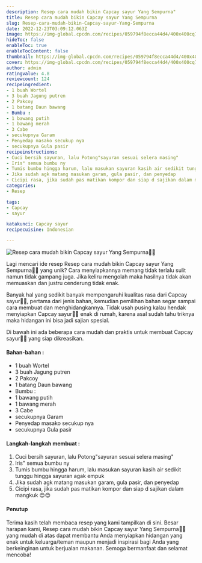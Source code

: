 ```yaml
---
description: Resep cara mudah bikin Capcay sayur Yang Sempurna"
title: Resep cara mudah bikin Capcay sayur Yang Sempurna
slug: Resep-cara-mudah-bikin-Capcay-sayur-Yang-Sempurna
date: 2022-12-23T03:09:12.063Z
image: https://img-global.cpcdn.com/recipes/059794f8ecca44d4/400x400cq70/photo.jpg
hideToc: false
enableToc: true
enableTocContent: false
thumbnail: https://img-global.cpcdn.com/recipes/059794f8ecca44d4/400x400cq70/photo.jpg
cover: https://img-global.cpcdn.com/recipes/059794f8ecca44d4/400x400cq70/photo.jpg
author: admin
ratingvalue: 4.8
reviewcount: 124
recipeingredient:
- 1 buah Wortel
- 3 buah Jagung putren
- 2 Pakcoy
- 1 batang Daun bawang
- Bumbu :
- 1 bawang putih
- 1 bawang merah
- 3 Cabe
- secukupnya Garam
- Penyedap masako secukup nya
- secukupnya Gula pasir
recipeinstructions:
- Cuci bersih sayuran, lalu Potong"sayuran sesuai selera masing"
- Iris" semua bumbu ny
- Tumis bumbu hingga harum, lalu masukan sayuran kasih air sedikit tunggu hingga sayuran agak empuk
- Jika sudah agk matang masukan garam, gula pasir, dan penyedap
- Cicipi rasa, jika sudah pas matikan kompor dan siap d sajikan dalam mangkuk 😊😊
categories:
- Resep

tags:
- Capcay
- sayur

katakunci: Capcay sayur
recipecuisine: Indonesian

---
```


![Resep cara mudah bikin Capcay sayur Yang Sempurna👩‍🍳](https://img-global.cpcdn.com/recipes/059794f8ecca44d4/400x400cq70/photo.jpg)

Lagi mencari ide resep Resep cara mudah bikin Capcay sayur Yang Sempurna👩‍🍳 yang unik? Cara menyiapkannya memang tidak terlalu sulit namun tidak gampang juga. Jika keliru mengolah maka hasilnya tidak akan memuaskan dan justru cenderung tidak enak.

Banyak hal yang sedikit banyak mempengaruhi kualitas rasa dari Capcay sayur👩‍🍳, pertama dari jenis bahan, kemudian pemilihan bahan segar sampai cara membuat dan menghidangkannya. Tidak usah pusing kalau hendak menyiapkan Capcay sayur👩‍🍳 enak di rumah, karena asal sudah tahu triknya maka hidangan ini bisa jadi sajian spesial.

Di bawah ini ada beberapa cara mudah dan praktis untuk membuat Capcay sayur👩‍🍳 yang siap dikreasikan.

<!--inarticleads1-->

#### Bahan-bahan :

- 1 buah Wortel
- 3 buah Jagung putren
- 2 Pakcoy
- 1 batang Daun bawang
- Bumbu :
- 1 bawang putih
- 1 bawang merah
- 3 Cabe
- secukupnya Garam
- Penyedap masako secukup nya
- secukupnya Gula pasir

<!--inarticleads2-->

#### Langkah-langkah membuat :

1. Cuci bersih sayuran, lalu Potong"sayuran sesuai selera masing"
1. Iris" semua bumbu ny
1. Tumis bumbu hingga harum, lalu masukan sayuran kasih air sedikit tunggu hingga sayuran agak empuk
1. Jika sudah agk matang masukan garam, gula pasir, dan penyedap
1. Cicipi rasa, jika sudah pas matikan kompor dan siap d sajikan dalam mangkuk 😊😊

#### Penutup

Terima kasih telah membaca resep yang kami tampilkan di sini. Besar harapan kami, Resep cara mudah bikin Capcay sayur Yang Sempurna👩‍🍳 yang mudah di atas dapat membantu Anda menyiapkan hidangan yang enak untuk keluarga/teman maupun menjadi inspirasi bagi Anda yang berkeinginan untuk berjualan makanan. Semoga bermanfaat dan selamat mencoba!